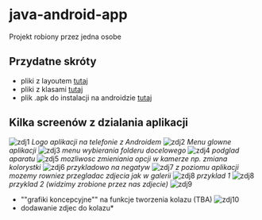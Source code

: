 # java-android-app
Projekt robiony przez jedna osobe
## Przydatne skróty
* pliki z layoutem [tutaj](https://github.com/thezapalsky/java-android-app/tree/master/app/src/main/res/layout)
* pliki z klasami [tutaj](https://github.com/thezapalsky/java-android-app/tree/master/app/src/main/java/com/example/mikosz/projektkoncowyzapalskimikolaj)
* plik .apk do instalacji na androidzie [tutaj](https://github.com/thezapalsky/java-android-app/blob/master/app-debug.apk)

## Kilka screenów z dzialania aplikacji
![zdj1](ss/Screenshot_2019-06-12-19-46-51.png)
*Logo aplikacji na telefonie z Androidem*
![zdj2](ss/Screenshot_2019-06-12-19-46-59.png)
*Menu glowne aplikacji*
![zdj3](ss/Screenshot_2019-06-12-19-47-07.png)
*menu wybierania folderu docelowego*
![zdj4](ss/Screenshot_2019-06-12-19-47-22.png)
*podglad aparatu*
![zdj5](ss/Screenshot_2019-06-12-19-47-33.png)
*mozliwosc zmieniania opcji w kamerze np. zmiana kolorystki*
![zdj6](ss/Screenshot_2019-06-12-19-48-06.png)
*przykladowo na negatyw*
![zdj7](ss/Screenshot_2019-06-12-19-48-41.png)
*z poziomu aplikacji mozemy rowniez przegladac zdjecia jak w galerii*
![zdj8](ss/Screenshot_2019-06-12-19-50-16.png)
*przyklad 1*
![zdj8](ss/Screenshot_2019-06-12-19-50-23.png)
*przyklad 2 (widzimy zrobione przez nas zdjecie)*
![zdj9](ss/Screenshot_2019-06-12-19-50-34.png)
* ""grafiki koncepcyjne"" na funkcje tworzenia kolazu (TBA)
![zdj10](ss/Screenshot_2019-06-12-19-50-40.png)
* dodawanie zdjec do kolazu*
